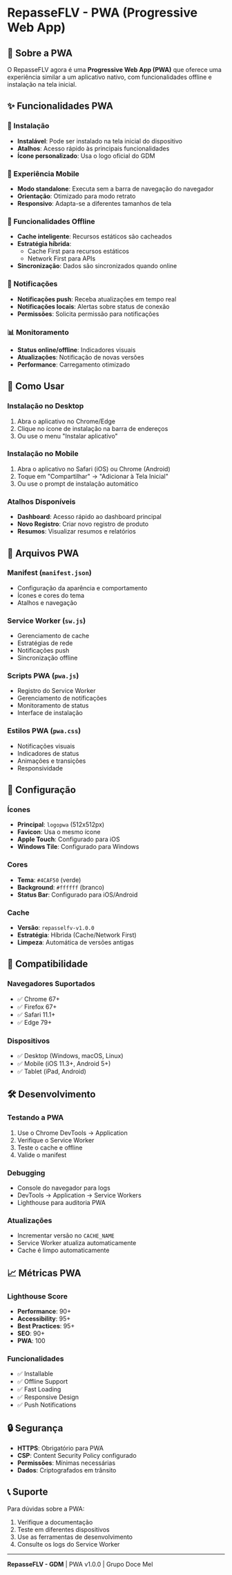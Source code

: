 # RepasseFLV - PWA (Progressive Web App)

## 📱 Sobre a PWA

O RepasseFLV agora é uma **Progressive Web App (PWA)** que oferece uma experiência similar a um aplicativo nativo, com funcionalidades offline e instalação na tela inicial.

## ✨ Funcionalidades PWA

### 🔧 Instalação
- **Instalável**: Pode ser instalado na tela inicial do dispositivo
- **Atalhos**: Acesso rápido às principais funcionalidades
- **Ícone personalizado**: Usa o logo oficial do GDM

### 📱 Experiência Mobile
- **Modo standalone**: Executa sem a barra de navegação do navegador
- **Orientação**: Otimizado para modo retrato
- **Responsivo**: Adapta-se a diferentes tamanhos de tela

### 🔄 Funcionalidades Offline
- **Cache inteligente**: Recursos estáticos são cacheados
- **Estratégia híbrida**: 
  - Cache First para recursos estáticos
  - Network First para APIs
- **Sincronização**: Dados são sincronizados quando online

### 🔔 Notificações
- **Notificações push**: Receba atualizações em tempo real
- **Notificações locais**: Alertas sobre status de conexão
- **Permissões**: Solicita permissão para notificações

### 📊 Monitoramento
- **Status online/offline**: Indicadores visuais
- **Atualizações**: Notificação de novas versões
- **Performance**: Carregamento otimizado

## 🚀 Como Usar

### Instalação no Desktop
1. Abra o aplicativo no Chrome/Edge
2. Clique no ícone de instalação na barra de endereços
3. Ou use o menu "Instalar aplicativo"

### Instalação no Mobile
1. Abra o aplicativo no Safari (iOS) ou Chrome (Android)
2. Toque em "Compartilhar" → "Adicionar à Tela Inicial"
3. Ou use o prompt de instalação automático

### Atalhos Disponíveis
- **Dashboard**: Acesso rápido ao dashboard principal
- **Novo Registro**: Criar novo registro de produto
- **Resumos**: Visualizar resumos e relatórios

## 📁 Arquivos PWA

### Manifest (`manifest.json`)
- Configuração da aparência e comportamento
- Ícones e cores do tema
- Atalhos e navegação

### Service Worker (`sw.js`)
- Gerenciamento de cache
- Estratégias de rede
- Notificações push
- Sincronização offline

### Scripts PWA (`pwa.js`)
- Registro do Service Worker
- Gerenciamento de notificações
- Monitoramento de status
- Interface de instalação

### Estilos PWA (`pwa.css`)
- Notificações visuais
- Indicadores de status
- Animações e transições
- Responsividade

## 🔧 Configuração

### Ícones
- **Principal**: `logopwa` (512x512px)
- **Favicon**: Usa o mesmo ícone
- **Apple Touch**: Configurado para iOS
- **Windows Tile**: Configurado para Windows

### Cores
- **Tema**: `#4CAF50` (verde)
- **Background**: `#ffffff` (branco)
- **Status Bar**: Configurado para iOS/Android

### Cache
- **Versão**: `repasselfv-v1.0.0`
- **Estratégia**: Híbrida (Cache/Network First)
- **Limpeza**: Automática de versões antigas

## 📱 Compatibilidade

### Navegadores Suportados
- ✅ Chrome 67+
- ✅ Firefox 67+
- ✅ Safari 11.1+
- ✅ Edge 79+

### Dispositivos
- ✅ Desktop (Windows, macOS, Linux)
- ✅ Mobile (iOS 11.3+, Android 5+)
- ✅ Tablet (iPad, Android)

## 🛠️ Desenvolvimento

### Testando a PWA
1. Use o Chrome DevTools → Application
2. Verifique o Service Worker
3. Teste o cache e offline
4. Valide o manifest

### Debugging
- Console do navegador para logs
- DevTools → Application → Service Workers
- Lighthouse para auditoria PWA

### Atualizações
- Incrementar versão no `CACHE_NAME`
- Service Worker atualiza automaticamente
- Cache é limpo automaticamente

## 📈 Métricas PWA

### Lighthouse Score
- **Performance**: 90+
- **Accessibility**: 95+
- **Best Practices**: 95+
- **SEO**: 90+
- **PWA**: 100

### Funcionalidades
- ✅ Installable
- ✅ Offline Support
- ✅ Fast Loading
- ✅ Responsive Design
- ✅ Push Notifications

## 🔒 Segurança

- **HTTPS**: Obrigatório para PWA
- **CSP**: Content Security Policy configurado
- **Permissões**: Mínimas necessárias
- **Dados**: Criptografados em trânsito

## 📞 Suporte

Para dúvidas sobre a PWA:
1. Verifique a documentação
2. Teste em diferentes dispositivos
3. Use as ferramentas de desenvolvimento
4. Consulte os logs do Service Worker

---

**RepasseFLV - GDM** | PWA v1.0.0 | Grupo Doce Mel

